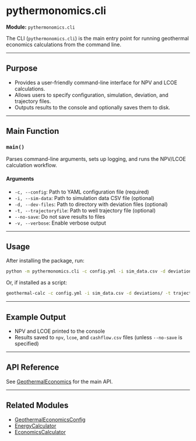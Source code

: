 # pythermonomics.cli

**Module:** `pythermonomics.cli`

The CLI (`pythermonomics.cli`) is the main entry point for running geothermal economics calculations from the command line.

---

## Purpose

- Provides a user-friendly command-line interface for NPV and LCOE calculations.
- Allows users to specify configuration, simulation, deviation, and trajectory files.
- Outputs results to the console and optionally saves them to disk.

---

## Main Function

### `main()`

Parses command-line arguments, sets up logging, and runs the NPV/LCOE calculation workflow.

#### Arguments

- `-c, --config`: Path to YAML configuration file (required)
- `-i, --sim-data`: Path to simulation data CSV file (optional)
- `-d, --dev-files`: Path to directory with deviation files (optional)
- `-t, --trajectoryfile`: Path to well trajectory file (optional)
- `--no-save`: Do not save results to files
- `-v, --verbose`: Enable verbose output

---

## Usage

After installing the package, run:

```sh
python -m pythermonomics.cli -c config.yml -i sim_data.csv -d deviations/ -t trajectory.yml
```

Or, if installed as a script:

```sh
geothermal-calc -c config.yml -i sim_data.csv -d deviations/ -t trajectory.yml
```

---

## Example Output

- NPV and LCOE printed to the console
- Results saved to `npv`, `lcoe`, and `cashflow.csv` files (unless `--no-save` is specified)

---

## API Reference

See [GeothermalEconomics](geothermal_economics.md) for the main API.

---

## Related Modules

- [GeothermalEconomicsConfig](config/GeothermalEconomicsConfig.md)
- [EnergyCalculator](energy_model/EnergyCalculator.md)
- [EconomicsCalculator](npv_model/EconomicsCalculator.md)
